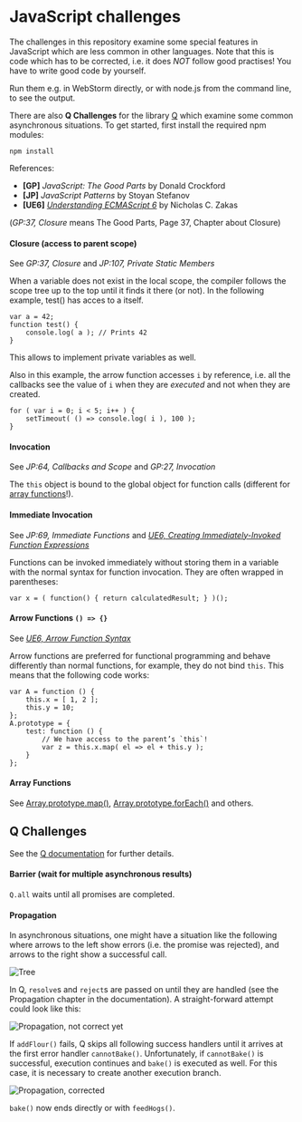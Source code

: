 # JavaScript challenges

The challenges in this repository examine some special features in JavaScript which are
less common in other languages. Note that this is code which has to be corrected, i.e. it 
does *NOT* follow good practises! You have to write good code by yourself. 

Run them e.g. in WebStorm directly, or with node.js from the command line, to see the output.

There are also **Q Challenges** for the library [Q](https://www.npmjs.com/package/q) which examine
some common asynchronous situations. To get started, first install the required npm modules:

    npm install

References:

* **[GP]** *JavaScript: The Good Parts* by Donald Crockford
* **[JP]** *JavaScript Patterns* by Stoyan Stefanov
* **[UE6]** *[Understanding ECMAScript 6](https://leanpub.com/understandinges6/)* by Nicholas C. Zakas

(*GP:37, Closure* means The Good Parts, Page 37, Chapter about Closure)

#### Closure (access to parent scope)

See *GP:37, Closure* and *JP:107, Private Static Members*

When a variable does not exist in the local scope, the compiler follows the scope tree
up to the top until it finds it there (or not). In the following example, test() has 
acces to a itself.

    var a = 42;
    function test() {
        console.log( a ); // Prints 42
    }

This allows to implement private variables as well.

Also in this example, the arrow function accesses `i` by reference, i.e. all the callbacks
see the value of `i` when they are *executed* and not when they are created.

    for ( var i = 0; i < 5; i++ ) {
        setTimeout( () => console.log( i ), 100 );
    }

#### Invocation

See *JP:64, Callbacks and Scope* and *GP:27, Invocation*

The `this` object is bound to the global object for function calls (different for 
[array functions](https://developer.mozilla.org/en-US/docs/Web/JavaScript/Reference/Functions/Arrow_functions)!).

#### Immediate Invocation

See *JP:69, Immediate Functions* and *[UE6, Creating Immediately-Invoked Function Expressions](https://leanpub.com/understandinges6/read#leanpub-auto-creating-immediately-invoked-function-expressions)*

Functions can be invoked immediately without storing them in a variable with the normal
syntax for function invocation. They are often wrapped in parentheses:

    var x = ( function() { return calculatedResult; } )();

#### Arrow Functions `() => {}`

See *[UE6, Arrow Function Syntax](https://leanpub.com/understandinges6/read#leanpub-auto-arrow-functions)*

Arrow functions are preferred for functional programming and behave differently than normal functions,
for example, they do not bind `this`. This means that the following code works:

    var A = function () {
        this.x = [ 1, 2 ];
        this.y = 10;
    };
    A.prototype = {
        test: function () {
            // We have access to the parent’s `this`!
            var z = this.x.map( el => el + this.y );
        }
    };

#### Array Functions

See [Array.prototype.map()](https://developer.mozilla.org/en-US/docs/Web/JavaScript/Reference/Global_Objects/Array/map),
[Array.prototype.forEach()](https://developer.mozilla.org/en-US/docs/Web/JavaScript/Reference/Global_Objects/Array/forEach)
and others.


## Q Challenges

See the [Q documentation](https://github.com/kriskowal/q) for further details.

#### Barrier (wait for multiple asynchronous results)

`Q.all` waits until all promises are completed.

#### Propagation

In asynchronous situations, one might have a situation like the following where arrows to the left show errors (i.e.
the promise was rejected), and arrows to the right show a successful call.

![Tree](q-challenges/img/then-tree.png)

In Q, `resolve`s and `reject`s are passed on until they are handled (see the Propagation chapter in the documentation).
A straight-forward attempt could look like this:

![Propagation, not correct yet](q-challenges/img/propagate-v1.png)

If `addFlour()` fails, Q skips all following success handlers until it arrives at the first error handler `cannotBake()`.
Unfortunately, if `cannotBake()` is successful, execution continues and `bake()` is executed as well. For this case,
it is necessary to create another execution branch.

![Propagation, corrected](q-challenges/img/propagate-v2.png)

`bake()` now ends directly or with `feedHogs()`.
